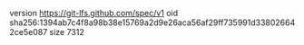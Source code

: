 version https://git-lfs.github.com/spec/v1
oid sha256:1394ab7c4f8a98b38e15769a2d9e26aca56af29ff735991d338026642ce5e087
size 7312
